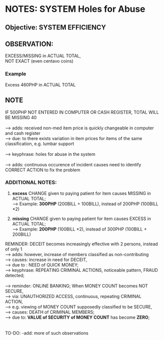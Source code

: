 # NOTES: SYSTEM Holes for Abuse

## Objective: SYSTEM EFFICIENCY

## OBSERVATION: 

EXCESS/MISSING in ACTUAL TOTAL, <br/>
NOT EXACT (even centavo coins)

### Example

Excess 460PHP in ACTUAL TOTAL

## NOTE

IF 500PHP NOT ENTERED IN COMPUTER OR CASH REGISTER, 
TOTAL WILL BE MISSING 40<br/>
<br/>
--> adds: received non-med item price is quickly changeable in computer and cash register<br/>
--> due: to there exists variation in item prices for items of the same classification, e.g. lumbar support<br/>
<br/>
--> keyphrase: holes for abuse in the system<br/>
<br/>
--> adds: continuous occurence of incident causes need to identify CORRECT ACTION to fix the problem<br/>

### ADDITIONAL NOTES:
1) <b>excess</b> CHANGE given to paying patient for item causes MISSING in ACTUAL TOTAL;<br/>
--> Example: <b>300PHP</b> (200BILL + 100BILL), instead of 200PHP (100BILL *2)

2) <b>missing</b> CHANGE given to paying patient for item causes EXCESS in ACTUAL TOTAL;<br/>
--> Example: <b>200PHP</b> (100BILL *2), instead of 300PHP (100BILL + 200BILL)

REMINDER: DECEIT becomes increasingly effective with 2 persons, instead of only 1<br/>
--> adds: however, increase of members classified as non-contributing<br/> 
--> causes: increase in need for DECEIT,<br/>
--> due to : NEED of QUICK MONEY;<br/>
--> keyphrase: REPEATING CRIMINAL ACTIONS, noticeable pattern, FRAUD detected;<br/>
<br/>
--> reminder: ONLINE BANKING; When MONEY COUNT becomes NOT SECURE,<br/>
--> via: UNAUTHORIZED ACCESS, continuous, repeating CRIMINAL ACTION,<br/>
--> e.g. viewing of MONEY COUNT supposedly classified to be SECURE,<br/>
--> causes: DEATH of CRIMINAL MEMBERS;<br/>
--> due to: <b>VALUE of SECURITY of MONEY COUNT</b> has become <b>ZERO</b>;<br/>
<br/>
<br/>
TO-DO: -add: more of such observations   
